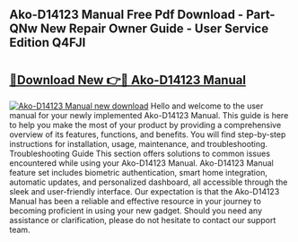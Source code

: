 ## Ako-D14123 Manual Free Pdf Download - Part-QNw New Repair Owner Guide - User Service Edition Q4FJI

# <h2><a href="http://bc31978.oget.top/?id=Ako-D14123+Manual">🔗Download New 👉🔴 Ako-D14123 Manual</a></h2>

[![Ako-D14123 Manual new download](https://i.imgur.com/5g1atiW.png)](http://bc31978.oget.top/?id=Ako-D14123+Manual)
Hello and welcome to the user manual for your newly implemented Ako-D14123 Manual. This guide is here to help you make the most of your product by providing a comprehensive overview of its features, functions, and benefits. You will find step-by-step instructions for installation, usage, maintenance, and troubleshooting. Troubleshooting Guide This section offers solutions to common issues encountered while using your Ako-D14123 Manual. Ako-D14123 Manual feature set includes biometric authentication, smart home integration, automatic updates, and personalized dashboard, all accessible through the sleek and user-friendly interface. Our expectation is that the Ako-D14123 Manual has been a reliable and effective resource in your journey to becoming proficient in using your new gadget. Should you need any assistance or clarification, please do not hesitate to contact our support team.

